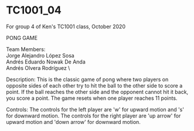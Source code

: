 # TC1001_04
For group 4 of Ken's TC1001 class, October 2020

PONG GAME

Team Members: \
    Jorge Alejandro López Sosa \
    Andrés Eduardo Nowak De Anda \
    Andrés Olvera Rodríguez \

Description:
    This is the classic game of pong where two players on opposite sides of each other try to hit the ball to the other side to score a point. If the ball reaches the other side and the opponent cannot hit it back, you score a point. The game resets when one player reaches 11 points.

Controls:
    The controls for the left player are 'w' for upward motion and 's' for downward motion.
    The controls for the right player are 'up arrow' for upward motion and 'down arrow' for downward motion.